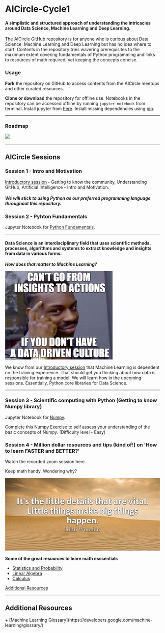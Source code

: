 # AICircle-Cycle1

<h4> A simplistic and structured approach of understanding the intricacies around Data Science, Machine Learning and Deep Learning. </h4>

The [AICircle](https://github.com/harishrb/AICircle) GitHub repository is for anyone who is curious about Data Science, Machine Learning and Deep Learning but has no idea where to start. Contents in the repository tries wavering prerequisites to the maximum extent covering fundamentals of Python programming and links to resources of math required, yet keeping the concepts concise.

<h3> Usage </h3>

**Fork** the repository on GitHub to access contents from the AICircle meetups and other curated resources. 

**Clone or download** the repository for offline use. Notebooks in the repository can be accessed offline by running `jupyter notebook` from terminal. Install jupyter from [here](http://jupyter.readthedocs.io/en/latest/install.html). Install missing dependencies using [pip](https://pypi.org/project/pip/).

------

<h3> Roadmap </h3>
<img src="Resources/RelativeMedia/roadmap.png" width="500">

------

<h2> AICircle Sessions </h2>

<h3> Session 1 - Intro and Motivation </h3>
  
  [Introductory session](https://github.com/harishrb/AICircle/tree/master/Sessions/Session%201) - Getting to know the community, Understanding GitHub, Artificial Intelligence - Intro and Motivation.


##### We will stick to using Python as our preferred programming language throughout this repository.

<h3> Session 2 - Pyhton Fundamentals </h3>

  Jupyter Notebook for [Python Fundamentals](https://github.com/harishrb/AICircle/tree/master/Sessions/Session%202).

<hr>

<h4> <strong>Data Science is an interdisciplinary field that uses scientific methods, processes, algorithms and systems to extract knowledge and insights from data in various forms.</strong> </h4>
  
   ***How does that matter to Machine Learning?***
  
  <img src="Resources/RelativeMedia/data-driven.jpg" width="350">

  We know from our [Introductory session](https://github.com/harishrb/AICircle/tree/master/Sessions/Session%201) that Machine Learning    is dependent on the training experience. That should get you thinking about how data is responsible for training a model. We will learn how in the upcoming sessions. Essentially, Python core libraries for Data Science.

<hr>

<h3> Session 3 - Scientific computing with Python (Getting to know Numpy library) </h3>

  Jupyter Notebook for [Numpy](https://github.com/harishrb/AICircle/tree/master/Sessions/Session%203).
  
  Complete this [Numpy Exercise](https://github.com/harishrb/AICircle/blob/master/Resources/Exercises/Numpy%20Exercise.ipynb) to self     assess your understanding of the basic concepts of Numpy. (Difficulty level - Easy)
  
<h3> Session 4 - Million dollar resources and tips (kind of!) on 'How to learn FASTER and BETTER?' </h3>

  Watch the recorded zoom session here.
  
  
  
  Keep math handy. Wondering why?
  
  <img src = "Resources/RelativeMedia/johnwooden1.jpg">
  
  <strong>Some of the great resuorces to learn math esssentials</strong>
  <ul>
  <li><a href = "#">Statistics and Probability</a></li>
  <li><a href = "#">Linear Algebra</a></li>
  <li><a href = "#">Calculus</a></li>
  </ul>
  
  <a href = "#res">Additional Resources</a>
 
  
   
---
  
  
<div id = "res">
  <h2> Additional Resources </h2>
+ [Machine Learning Glossary](https://developers.google.com/machine-learning/glossary/)
</div>


